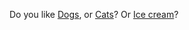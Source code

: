 Do you like [Dogs](doggos/doggo.md), or [Cats](kitty/cats.md)? Or [Ice cream](https://minimalistbaker.com/wp-content/uploads/2015/06/AMAZING-Vegan-Cherry-Pie-ICE-CREAM-10-ingredients-simple-methods-SO-delicious-vegan-recipe-icecream-dessert-cherry.jpg)?